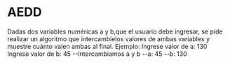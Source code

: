 # AEDD
Dadas dos variables numéricas a y b,que el usuario debe ingresar,
se pide realizar un algoritmo que intercambielos valores de ambas
variables y muestre cuánto valen ambas al final. Ejemplo:
Ingrese valor de a: 130
Ingrese valor de b: 45
--Intercambiamos a y b
--a: 45
--b: 130